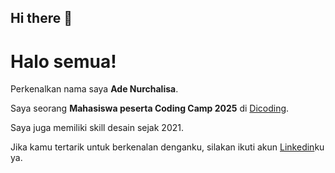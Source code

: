 ## Hi there 👋

# Halo semua! 

Perkenalkan nama saya **Ade Nurchalisa**.<br>

Saya seorang **Mahasiswa peserta Coding Camp 2025** di [Dicoding](https://www.dicoding.com/).<br>


Saya juga memiliki skill desain sejak 2021.<br>

Jika kamu tertarik untuk berkenalan denganku, silakan ikuti akun [Linkedin](www.linkedin.com/in/ade-nurchalisa
)ku ya.
